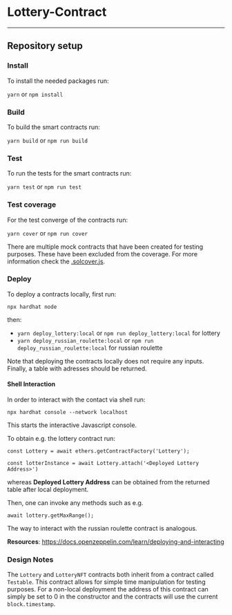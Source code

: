 # Lottery-Contract

---

## Repository setup

### Install

To install the needed packages run:

`yarn` or `npm install`

### Build

To build the smart contracts run:

`yarn build` or `npm run build`

### Test

To run the tests for the smart contracts run:

`yarn test` or `npm run test`

### Test coverage

For the test converge of the contracts run:

`yarn cover` or `npm run cover`

There are multiple mock contracts that have been created for testing purposes. These have been excluded from the coverage. For more information check the [.solcover.js](./.solcover.js).

### Deploy


To deploy a contracts locally, first run:

`npx hardhat node`

then:

- `yarn deploy_lottery:local` or `npm run deploy_lottery:local` for lottery
- `yarn deploy_russian_roulette:local` or `npm run deploy_russian_roulette:local` for russian roulette

Note that deploying the contracts locally does not require any inputs.
Finally, a table with adresses should be returned.

#### Shell Interaction
In order to interact with the contact via shell run:

`npx hardhat console --network localhost`

This starts the interactive Javascript console.

To obtain e.g. the lottery contract run:

`const Lottery = await ethers.getContractFactory('Lottery');`

`const lotterInstance = await Lottery.attach('<Deployed Lottery Address>')`

whereas **Deployed Lottery Address** can be obtained from the returned table after local deployment.

Then, one can invoke any methods such as e.g.

`await lottery.getMaxRange();`

The way to interact with the russian roulette contract is analogous.

**Resources**: https://docs.openzeppelin.com/learn/deploying-and-interacting

### Design Notes

The `Lottery` and `LotteryNFT` contracts both inherit from a contract called `Testable`. This contract allows for simple time manipulation for testing purposes. For a non-local deployment the address of this contract can simply be set to 0 in the constructor and the contracts will use the current `block.timestamp`.